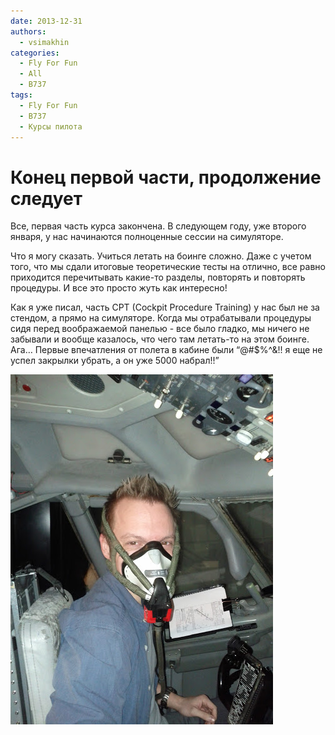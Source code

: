 ```yaml
---
date: 2013-12-31
authors:
  - vsimakhin
categories:
  - Fly For Fun
  - All
  - B737
tags:
  - Fly For Fun
  - B737
  - Курсы пилота
---
```


# Конец первой части, продолжение следует

Все, первая часть курса закончена. В следующем году, уже второго января, у нас начинаются полноценные сессии на симуляторе.

Что я могу сказать. Учиться летать на боинге сложно. Даже с учетом того, что мы сдали итоговые теоретические тесты на отлично, все равно приходится перечитывать какие-то разделы, повторять и повторять процедуры. И все это просто жуть как интересно!

Как я уже писал, часть CPT (Cockpit Procedure Training) у нас был не за стендом, а прямо на симуляторе. Когда мы отрабатывали процедуры сидя перед воображаемой панелью - все было гладко, мы ничего не забывали и вообще казалось, что чего там летать-то на этом боинге. Ага… Первые впечатления от полета в кабине были “@#$%^&!! я еще не успел закрылки убрать, а он уже 5000 набрал!!”

![](IMG_20131231_120057.jpg)